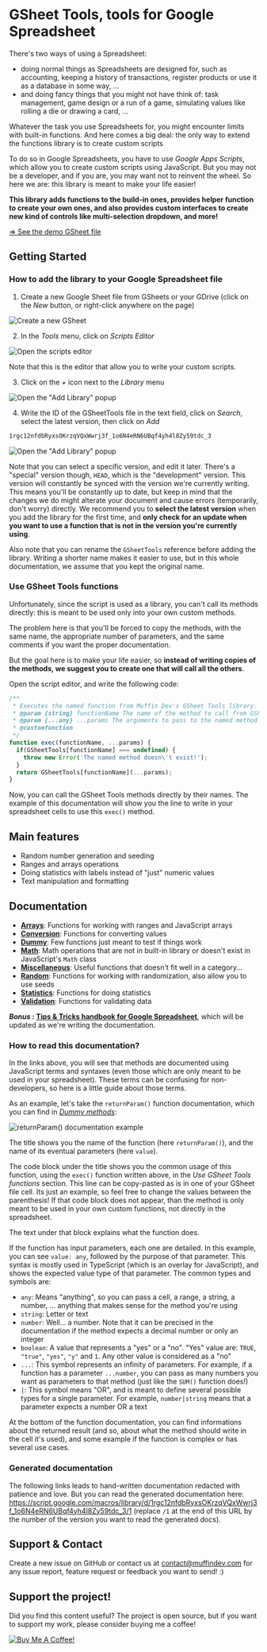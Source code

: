 # GSheet Tools, tools for Google Spreadsheet

There's two ways of using a Spreadsheet:

- doing normal things as Spreadsheets are designed for, such as accounting, keeping a history of transactions, register products or use it as a database in some way, ...
- and doing fancy things that you might not have think of: task management, game design or a run of a game, simulating values like rolling a die or drawing a card, ...

Whatever the task you use Spreadsheets for, you might encounter limits with built-in functions. And here comes a big deal: the only way to extend the functions library is to create custom scripts

To do so in Google Spreadsheets, you have to use *Google Apps Scripts*, which allow you to create custom scripts using JavaScript. But you may not be a developer, and if you are, you may want not to reinvent the wheel. So here we are: this library is meant to make your life easier!

**This library adds functions to the build-in ones, provides helper function to create your own ones, and also provides custom interfaces to create new kind of controls like multi-selection dropdown, and more!**

[=> See the demo GSheet file](https://docs.google.com/spreadsheets/d/1zDmaj13WSpqipvsp2zQifvE1kYUMerEtlKzeSdK1a04/edit?usp=sharing)

## Getting Started

### How to add the library to your Google Spreadsheet file

1. Create a new Google Sheet file from GSheets or your GDrive (click on the *New* button, or right-click anywhere on the page)

![Create a new GSheet](./images/getting-started/new-gsheet.png)

2. In the *Tools* menu, click on *Scripts Editor*

![Open the scripts editor](./images/getting-started/scripts-editor.png)

Note that this is the editor that allow you to write your custom scripts.

3. Click on the *+* icon next to the *Library* menu

![Open the "Add Library" popup](./images/getting-started/open-add-library-popup.png)

4. Write the ID of the GSheetTools file in the text field, click on *Search*, select the latest version, then click on *Add*

```txt
1rgc12nfdbRyxsOKrzqVQxWwrj3f_1o6N4eRN6UBqf4yh4l8Zy59tdc_3
```

![Open the "Add Library" popup](./images/getting-started/add-library.png)

Note that you can select a specific version, and edit it later. There's a "special" version though, `HEAD`, which is the "development" version. This version will constantly be synced with the version we're currently writing. This means you'll be constantly up to date, but keep in mind that the changes we do might alterate your document and cause errors (temporarily, don't worry) directly. We recommend you to **select the latest version** when you add the library for the first time, and **only check for an update when you want to use a function that is not in the version you're currently using**.

Also note that you can rename the `GSheetTools` reference before adding the library. Writing a shorter name makes it easier to use, but in this whole documentation, we assume that you kept the original name.

### Use GSheet Tools functions

Unfortunately, since the script is used as a library, you can't call its methods directly: this is meant to be used only into your own custom methods.

The problem here is that you'll be forced to copy the methods, with the same name, the appropriate number of parameters, and the same comments if you want the proper documentation.

But the goal here is to make your life easier, so **instead of writing copies of the methods, we suggest you to create one that will call all the others**.

Open the script editor, and write the following code:

```js
/**
 * Executes the named function from Muffin Dev's GSheet Tools library. You can pass an infinity of parameters to this method, as the function to call needs.
 * @param {string} functionName The name of the method to call from GSheet Tools library.
 * @param {...any} ...params The arguments to pass to the named method.
 * @customfunction
 */
function exec(functionName, ...params) {
  if(GSheetTools[functionName] === undefined) {
    throw new Error('The named method doesn\'t exist!');
  }
  return GSheetTools[functionName](...params);
}
```

Now, you can call the GSheet Tools methods directly by their names. The example of this documentation will show you the line to write in your spreadsheet cells to use this `exec()` method.

## Main features

- Random number generation and seeding
- Ranges and arrays operations
- Doing statistics with labels instead of "just" numeric values
- Text manipulation and formatting

## Documentation

- [**Arrays**](./conversion.md): Functions for working with ranges and JavaScript arrays
- [**Conversion**](./conversion.md): Functions for converting values
- [**Dummy**](./dummy.md): Few functions just meant to test if things work
- [**Math**](./math.md): Math operations that are not in built-in library or doesn't exist in JavaScript's `Math` class
- [**Miscellaneous**](./miscellaneous.md): Useful functions that doesn't fit well in a category...
- [**Random**](./random.md): Functions for working with randomization, also allow you to use seeds
- [**Statistics**](./statistics.md): Functions for doing statistics
- [**Validation**](./validation.md): Functions for validating data

***Bonus* : [Tips & Tricks handbook for Google Spreadsheet](./tips-and-tricks.md)**, which will be updated as we're writing the documentation.

### How to read this documentation?

In the links above, you will see that methods are documented using JavaScript terms and syntaxes (even those which are only meant to be used in your spreadsheet). These terms can be confusing for non-developers, so here is a little guide about those terms.

As an example, let's take the `returnParam()` function documentation, which you can find in *[Dummy methods](./dummy.md)*:

![returnParam() documentation example](./images/getting-started/howto-read-docs-example.png)

The title shows you the name of the function (here `returnParam()`), and the name of its eventual parameters (here `value`).

The code block under the title shows you the common usage of this function, using the `exec()` function written above, in the *Use GSheet Tools functions* section. This line can be copy-pasted as is in one of your GSheet file cell. Its just an example, so feel free to change the values between the parenthesis! If that code block does not appear, than the method is only meant to be used in your own custom functions, not directly in the spreadsheet.

The text under that block explains what the function does.

If the function has input parameters, each one are detailed. In this example, you can see `value: any`, followed by the purpose of that parameter. This syntax is mostly used in TypeScript (which is an overlay for JavaScript), and shows the expected value type of that parameter. The common types and symbols are:

- `any`: Means "anything", so you can pass a cell, a range, a string, a number, ... anything that makes sense for the method you're using
- `string`: Letter or text
- `number`: Well... a number. Note that it can be precised in the documentation if the method expects a decimal number or only an integer
- `boolean`: A value that represents a "yes" or a "no". "Yes" value are: `TRUE`, `"true"`, `"yes"`, `"y"` and `1`. Any other value is considered as a "no"
- `...`: This symbol represents an infinity of parameters. For example, if a function has a parameter `...number`, you can pass as many numbers you want as parameters to that method (just like the `SUM()` function does!)
- `|`: This symbol means "OR", and is meant to define several possible types for a single parameter. For example, `number|string` means that a parameter expects a number OR a text

At the bottom of the function documentation, you can find informations about the returned result (and so, about what the method should write in the cell it's used), and some example if the function is complex or has several use cases.

### Generated documentation

The following links leads to hand-written documentation redacted with patience and love. But you can read the generated documentation here: https://script.google.com/macros/library/d/1rgc12nfdbRyxsOKrzqVQxWwrj3f_1o6N4eRN6UBqf4yh4l8Zy59tdc_3/1 (replace `/1` at the end of this URL by the number of the version you want to read the generated docs).

## Support & Contact

Create a new issue on GitHub or contact us at contact@muffindev.com for any issue report, feature request or feedback you want to send! :)

## Support the project!

Did you find this content useful? The project is open source, but if you want to support my work, please consider buying me a coffee!

[![Buy Me A Coffee!](https://drive.google.com/uc?id=1YtIhCd6oDnTfzlwInnWXOhJ3oBTQk_Cr)](https://www.buymeacoffee.com/muffindev)